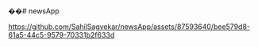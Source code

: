 ��#   n e w s A p p 
 
 

https://github.com/SahilSagvekar/newsApp/assets/87593640/bee579d8-61a5-44c5-9579-70331b2f633d

